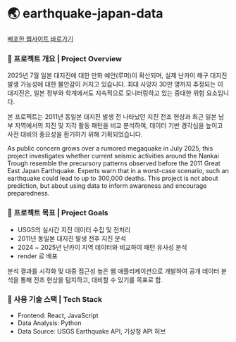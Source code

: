 # 🌏 earthquake-japan-data
[배포한 웹사이트 바로가기](https://earthquake-japan-data.onrender.com)

### 📌 프로젝트 개요 | Project Overview
2025년 7월 일본 대지진에 대한 만화 예언(루머)이 확산되며, 실제 난카이 해구 대지진 발생 가능성에 대한 불안감이 커지고 있습니다.
최대 사망자 30만 명까지 추정되는 이 대지진은, 일본 정부와 학계에서도 지속적으로 모니터링하고 있는 중대한 위험 요소입니다.

본 프로젝트는 2011년 동일본 대지진 발생 전 나타났던 지진 전조 현상과
최근 일본 남부 지역에서의 지진 및 지각 활동 패턴을 비교 분석하여, 데이터 기반 경각심을 높이고 사전 대비의 중요성을 환기하기 위해 기획되었습니다.


As public concern grows over a rumored megaquake in July 2025, 
this project investigates whether current seismic activities around the Nankai Trough resemble the precursory patterns observed before the 2011 Great East Japan Earthquake.
Experts warn that in a worst-case scenario, such an earthquake could lead to up to 300,000 deaths.
This project is not about prediction, but about using data to inform awareness and encourage preparedness.


### 🎯 프로젝트 목표 | Project Goals
- USGS의 실시간 지진 데이터 수집 및 전처리
- 2011년 동일본 대지진 발생 전후 지진 분석
- 2024 ~ 2025년 난카이 지역 데이터와 비교하여 패턴 유사성 분석
- render 로 배포

분석 결과를 시각화 및 대중 접근성 높은 웹 애플리케이션으로 개발하여 공개
데이터 분석을 통해 전조 현상을 탐지하고, 대비할 수 있기를 목표로 함.



### 🔧 사용 기술 스택 | Tech Stack
- Frontend: React, JavaScript
- Data Analysis: Python
- Data Source: USGS Earthquake API, 기상청 API 허브
